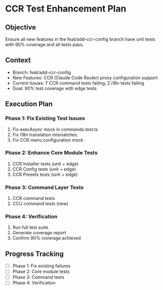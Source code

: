 # CCR Test Enhancement Plan

## Objective
Ensure all new features in the feat/add-ccr-config branch have unit tests with 90% coverage and all tests pass.

## Context
- Branch: feat/add-ccr-config
- New Features: CCR (Claude Code Router) proxy configuration support
- Current Issues: 7 CCR command tests failing, 2 i18n tests failing
- Goal: 90% test coverage with edge tests

## Execution Plan

### Phase 1: Fix Existing Test Issues
1. Fix execAsync mock in commands.test.ts
2. Fix i18n translation mismatches
3. Fix CCR menu configuration mock

### Phase 2: Enhance Core Module Tests
1. CCR Installer tests (unit + edge)
2. CCR Config tests (unit + edge)
3. CCR Presets tests (unit + edge)

### Phase 3: Command Layer Tests
1. CCR command tests
2. CCU command tests (new)

### Phase 4: Verification
1. Run full test suite
2. Generate coverage report
3. Confirm 90% coverage achieved

## Progress Tracking
- [ ] Phase 1: Fix existing failures
- [ ] Phase 2: Core module tests
- [ ] Phase 3: Command tests
- [ ] Phase 4: Verification